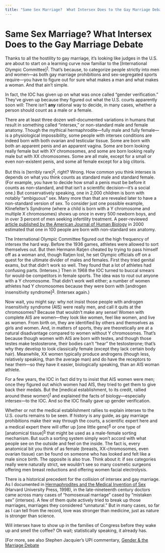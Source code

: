 ```yaml
---
title: "Same Sex Marriage?  What Intersex Does to the Gay Marriage Debate"
---
```


# Same Sex Marriage?  What Intersex Does to the Gay Marriage Debate

Thanks to all the hostility to gay marriage, it&#8217;s looking like judges in the U.S. are about to start on a learning curve now familiar to the [International Olympic Committee]<sup class="footnote" id="fnrev1311753255d8ccdd33d053-1"><a href="#fn1311753255d8ccdd33d053-1">1</a></sup>. That&#8217;s because, to categorize people strictly into men and women&#8212;as both gay marriage prohibitions and sex-segregated sports require&#8212;you have to figure out for sure what makes a man and what makes a woman. And that ain&#8217;t simple.  

In fact, the <span class="caps">IOC</span> has given up on what was once called &#8220;gender verification.&#8221; They&#8217;ve given up because they figured out what the U.S. courts apparently soon will: There isn&#8217;t __any__ rational way to decide, in many cases, whether a person should count as a male or a female.  

There are at least three dozen well-documented variations in humans that result in something called &#8220;intersex,&#8221; or non-standard male and female anatomy. Though the mythical hermaphrodite&#8212;fully male and fully female&#8212;is a physiological impossibility, some people with intersex conditions are indeed born with both ovarian and testicular tissue. Some are born with both an apparent penis and an apparent vagina. Some are born looking really female but with XY chromosomes, and some are born looking really male but with XX chromosomes. Some are all male, except for a small or even non-existent penis, and some all female except for a big clitoris.  

But this is [terribly rare]<sup class="footnote" id="fnrev1311753255d8ccdd33d053-2"><a href="#fn1311753255d8ccdd33d053-2">2</a></sup>, right? Wrong. How common you think intersex is depends on what you think counts as standard male and standard female. (For example, you have to decide how small a penis must be before it counts as non-standard, and that isn&#8217;t a scientific decision&#8212;it&#8217;s a social one.) But conservatively speaking, one in 2,000 children is born with notably &#8220;ambiguous&#8221; sex. Many more than that are revealed later to have a non-standard version of sex. To consider just one possible example, Klinefelter&#8217;s Syndrome (where a child is born with a Y chromosome and multiple X chromosomes) shows up once in every 500 newborn boys, and in over 3 percent of men seeking infertility treatment. A peer-reviewed <a href="http://bms.brown.edu/faculty/f/afs/dimorphic.pdf">article published by the American Journal of Human Biology</a> in 2000 estimated that one in 100 people are born with non-standard sex anatomy.  

The International Olympic Committee figured out the high frequency of intersex the hard way. Before the 1936 games, athletes were allowed to sort themselves out. But then Hermann Ratjen cheated by trying to pass himself off as a woman and, though Ratjen lost, he set Olympic officials off on a quest for the ultimate divider of males and females. First they tried genital exams, but that didn&#8217;t work so well. They found that a lot of athletes had confusing parts. (Intersex.) Then in 1968 the <span class="caps">IOC</span> turned to buccal smears for would-be competitors in female sports. The idea was to rout out anyone with a Y chromosome. That didn&#8217;t work well either; a number of women athletes had Y chromosomes because they were born with [androgen insensitivity syndrome]<sup class="footnote" id="fnrev1311753255d8ccdd33d053-3"><a href="#fn1311753255d8ccdd33d053-3">3</a></sup>. (Intersex again.)  

Now wait, you might say: why not insist those people with androgen insensitivity syndrome (<span class="caps">AIS</span>) were really men, and call it quits at the chromosomes? Because that wouldn&#8217;t make any sense! Women with complete <span class="caps">AIS</span> are women&#8212;they look like women, feel like women, and live as women. From birth on, they are identified by others and themselves as girls and women. And, in matters of sports, they are theoretically are at a natural disadvantage compared to women without Y chromosomes. That&#8217;s because though women with <span class="caps">AIS</span> are born with testes, and though those testes make testosterone, their bodies can&#8217;t &#8220;hear&#8221; the testosterone; that&#8217;s why they develop to look classically female (except they lack certain body hair). Meanwhile, XX women typically produce androgens (though less, relatively speaking, than the average man) and do have the receptors to hear them&#8212;so they have it easier, biologically speaking, than an <span class="caps">AIS</span> woman athlete.  

For a few years, the <span class="caps">IOC</span> in fact did try to insist that <span class="caps">AIS</span> women were men; once they figured out which women had <span class="caps">AIS</span>, they tried to get them to give back their medals. But the [medical establishment, to its credit, rallied around these women]<sup class="footnote"><a href="#fn1311753255d8ccdd33d053-1">1</a></sup> and explained the facts of biology&#8212;especially intersex&#8212;to the <span class="caps">IOC</span>. And so the <span class="caps">IOC</span> finally gave up gender verification.  

Whether or not the medical establishment rallies to explain intersex to the U.S. courts remains to be seen. If history is any guide, as gay marriage prohibitions make their way through the courts, a scientific expert here and a medical expert there will offer up [one little gene]<sup class="footnote" id="fnrev1311753255d8ccdd33d053-4"><a href="#fn1311753255d8ccdd33d053-4">4</a></sup> or one type of [anatomical tissue]<sup class="footnote" id="fnrev1311753255d8ccdd33d053-5"><a href="#fn1311753255d8ccdd33d053-5">5</a></sup> that might be used as a male-female sorting mechanism. But such a sorting system simply won&#8217;t accord with what people see on the outside and feel on the inside. The fact is, every anatomical bit you think of as female (breasts, XX-chromosomes, even ovarian tissue) can be found on someone who has looked and felt like a male since birth. The opposite is also true. Think about it: if sex categories really were naturally strict, we wouldn&#8217;t see so many cosmetic surgeons offering men breast reductions and offering women facial electrolysis.  

There is a historical precedent for the collision of intersex and gay marriage. As I documented in <a href="http://www.hup.harvard.edu/catalog/DREHER.html">Hermaphrodites and the Medical Invention of Sex</a> (Harvard University Press, 1998), in the late-nineteenth century doctors came across many cases of &#8220;homosexual marriage&#8221; cased by &#8220;mistaken sex&#8221; (intersex). A few of them quite actively tried to break up those marriages, marriages they considered &#8220;unnatural.&#8221; But in many cases, so far as I can tell from the record, love was stronger than medicine, just as nature is stronger than science.  

Will intersex have to show up in the families of Congress before they wake up and smell the coffee? Oh wait; statistically speaking, it already has.  

[For more, see also Stephen Jacquier&#8217;s <span class="caps">UPI</span> commentary, <a href="http://www.washingtontimes.com/upi-breaking/20041117-092204-4819r.htm">Gender &amp; the Marriage Debate</a>

 [1]: /node/view/90
 [2]: /faq/frequency
 [3]: /node/view/187
 [4]: /node/view/519
 [5]: /node/view/16